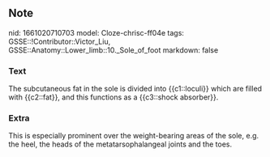 ## Note
nid: 1661020710703
model: Cloze-chrisc-ff04e
tags: GSSE::!Contributor::Victor_Liu, GSSE::Anatomy::Lower_limb::10._Sole_of_foot
markdown: false

### Text
The subcutaneous fat in the sole is divided into {{c1::loculi}} which are filled with {{c2::fat}}, and this functions as a {{c3::shock absorber}}.

### Extra
This is especially prominent over the weight-bearing areas of the sole, e.g. the heel, the heads of the metatarsophalangeal joints and the toes.
